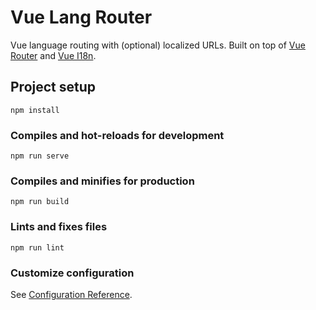 # Vue Lang Router

Vue language routing with (optional) localized URLs. Built on top of [Vue Router](https://router.vuejs.org/) and [Vue I18n](https://kazupon.github.io/vue-i18n/).

## Project setup
```
npm install
```

### Compiles and hot-reloads for development
```
npm run serve
```

### Compiles and minifies for production
```
npm run build
```

### Lints and fixes files
```
npm run lint
```

### Customize configuration
See [Configuration Reference](https://cli.vuejs.org/config/).
